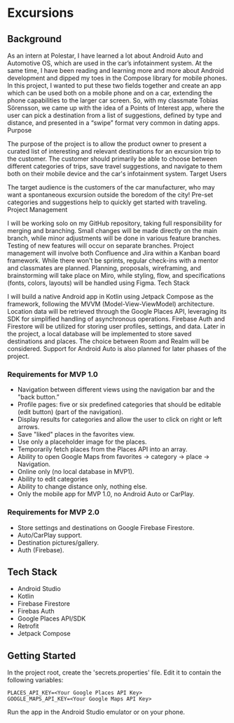 # Excursions

## Background

As an intern at Polestar, I have learned a lot about Android Auto and Automotive OS, which are used in the car’s infotainment system. At the same time, I have been reading and learning more and more about Android development and dipped my toes in the Compose library for mobile phones. In this project, I wanted to put these two fields together and create an app which can be used both on a mobile phone and on a car, extending the phone capabilities to the larger car screen. So, with my classmate Tobias Sörensson, we came up with the idea of a Points of Interest app, where the user can pick a destination from a list of suggestions, defined by type and distance, and presented in a “swipe” format very common in dating apps.
Purpose

The purpose of the project is to allow the product owner to present a curated list of interesting and relevant destinations for an excursion trip to the customer. The customer should primarily be able to choose between different categories of trips, save travel suggestions, and navigate to them both on their mobile device and the car's infotainment system.
Target Users

The target audience is the customers of the car manufacturer, who may want a spontaneous excursion outside the boredom of the city! Pre-set categories and suggestions help to quickly get started with traveling.
Project Management

I will be working solo on my GitHub repository, taking full responsibility for merging and branching. Small changes will be made directly on the main branch, while minor adjustments will be done in various feature branches. Testing of new features will occur on separate branches. Project management will involve both Confluence and Jira within a Kanban board framework. While there won't be sprints, regular check-ins with a mentor and classmates are planned. Planning, proposals, wireframing, and brainstorming will take place on Miro, while styling, flow, and specifications (fonts, colors, layouts) will be handled using Figma.
Tech Stack

I will build a native Android app in Kotlin using Jetpack Compose as the framework, following the MVVM (Model-View-ViewModel) architecture. Location data will be retrieved through the Google Places API, leveraging its SDK for simplified handling of asynchronous operations. Firebase Auth and Firestore will be utilized for storing user profiles, settings, and data. Later in the project, a local database will be implemented to store saved destinations and places. The choice between Room and Realm will be considered. Support for Android Auto is also planned for later phases of the project.

### Requirements for MVP 1.0

- Navigation between different views using the navigation bar and the "back button.”
- Profile pages: five or six predefined categories that should be editable (edit button) (part of the navigation).
- Display results for categories and allow the user to click on right or left arrows.
- Save "liked" places in the favorites view.
- Use only a placeholder image for the places.
- Temporarily fetch places from the Places API into an array.
- Ability to open Google Maps from favorites -> category -> place -> Navigation.
- Online only (no local database in MVP1).
- Ability to edit categories
- Ability to change distance only, nothing else.
- Only the mobile app for MVP 1.0, no Android Auto or CarPlay.

### Requirements for MVP 2.0
- Store settings and destinations on Google Firebase Firestore.
- Auto/CarPlay support.
- Destination pictures/gallery.
- Auth (Firebase).

## Tech Stack
- Android Studio
- Kotlin
- Firebase Firestore
- Firebas Auth
- Google Places API/SDK
- Retrofit
- Jetpack Compose

## Getting Started
In the project root, create the 'secrets.properties' file. Edit it to contain the following variables:
```
PLACES_API_KEY=<Your Google Places API Key>
GOOGLE_MAPS_API_KEY=<Your Google Maps API Key>
```
Run the app in the Android Studio emulator or on your phone.




